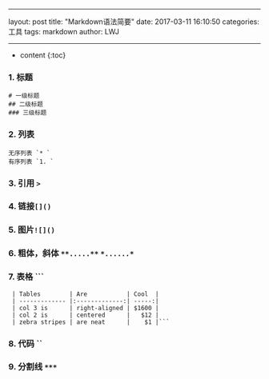 ***
layout: post
title:  "Markdown语法简要"
date:   2017-03-11 16:10:50
categories: 工具
tags:  markdown
author: LWJ
***

* content
{:toc}

### 1. 标题
    # 一级标题
    ## 二级标题
    ### 三级标题 
    
### 2. 列表 
    无序列表 `* ` 
	有序列表 `1. `
### 3. 引用 `> `
### 4. 链接`[]()`
### 5. 图片`![]()`
### 6. 粗体，斜体 `**.....**`   `*......*`
### 7. 表格 ```
     | Tables        | Are           | Cool  |
	 | ------------- |:-------------:| -----:|
	 | col 3 is      | right-aligned | $1600 |
	 | col 2 is      | centered      |   $12 |
	 | zebra stripes | are neat      |    $1 |```
### 8. 代码 ``
### 9. 分割线 `***`
